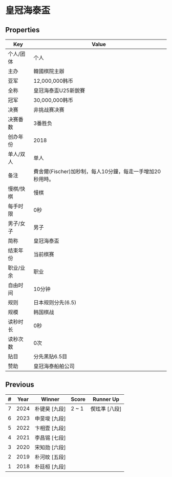 # 皇冠海泰盃

## Properties

| Key | Value |
| --- | ----- |
| 个人/团体 | 个人 |
| 主办 | 韓國棋院主辦 |
| 亚军 | 12,000,000韩币 |
| 全称 | 皇冠海泰盃U25新銳賽 |
| 冠军 | 30,000,000韩币 |
| 决赛 | 非挑战赛决赛 |
| 决赛番数 | 3番胜负 |
| 创办年份 | 2018 |
| 单人/双人 | 单人 |
| 备注 | 費舍爾(Fischer)加秒制，每人10分鐘，每走一手增加20秒用時。 |
| 慢棋/快棋 | 慢棋 |
| 每手时限 | 0秒 |
| 男子/女子 | 男子 |
| 简称 | 皇冠海泰盃 |
| 结束年份 | 当前棋赛 |
| 职业/业余 | 职业 |
| 自由时间 | 10分钟 |
| 规则 | 日本规则分先(6.5) |
| 规模 | 韩国棋战 |
| 读秒时长 | 0秒 |
| 读秒次数 | 0次 |
| 贴目 | 分先黑贴6.5目 |
| 赞助 | 皇冠海泰船舶公司 |

## Previous

| # | Year | Winner | Score | Runner Up |
| --- | --- | --- | --- | --- |
| 7 | 2024 | 朴键昊 [九段] | 2 ~ 1 | 偰玹準 [八段] |
| 6 | 2023 | 申旻埈 [九段] |  |  |
| 5 | 2022 | 卞相壹 [九段] |  |  |
| 4 | 2021 | 李昌锡 [七段] |  |  |
| 3 | 2020 | 宋知勋 [六段] |  |  |
| 2 | 2019 | 朴河旼 [五段] |  |  |
| 1 | 2018 | 朴廷桓 [九段] |  |  |

